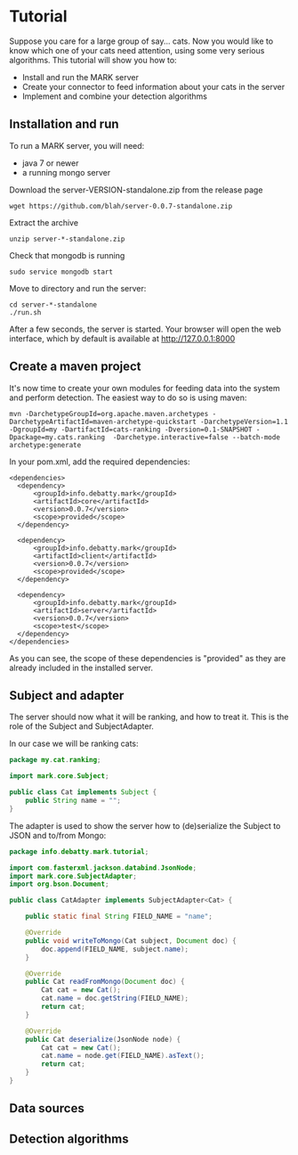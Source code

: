 # Tutorial

Suppose you care for a large group of say... cats. Now you would like to know which one of your cats need attention, using some very serious algorithms. This tutorial will show you how to:
* Install and run the MARK server
* Create your connector to feed information about your cats in the server
* Implement and combine your detection algorithms

## Installation and run

To run a MARK server, you will need:
* java 7 or newer
* a running mongo server

Download the server-VERSION-standalone.zip from the release page
```
wget https://github.com/blah/server-0.0.7-standalone.zip
```

Extract the archive
```
unzip server-*-standalone.zip
```

Check that mongodb is running
```
sudo service mongodb start
```

Move to directory and run the server:
```
cd server-*-standalone
./run.sh
```

After a few seconds, the server is started. Your browser will open the web interface, which by default is available at http://127.0.0.1:8000

## Create a maven project

It's now time to create your own modules for feeding data into the system and perform detection. The easiest way to do so is using maven:

```
mvn -DarchetypeGroupId=org.apache.maven.archetypes -DarchetypeArtifactId=maven-archetype-quickstart -DarchetypeVersion=1.1 -DgroupId=my -DartifactId=cats-ranking -Dversion=0.1-SNAPSHOT -Dpackage=my.cats.ranking  -Darchetype.interactive=false --batch-mode archetype:generate
```

In your pom.xml, add the required dependencies:
```
<dependencies>
  <dependency>
      <groupId>info.debatty.mark</groupId>
      <artifactId>core</artifactId>
      <version>0.0.7</version>
      <scope>provided</scope>
  </dependency>
  
  <dependency>
      <groupId>info.debatty.mark</groupId>
      <artifactId>client</artifactId>
      <version>0.0.7</version>
      <scope>provided</scope>
  </dependency>
  
  <dependency>
      <groupId>info.debatty.mark</groupId>
      <artifactId>server</artifactId>
      <version>0.0.7</version>
      <scope>test</scope>
  </dependency>
</dependencies>
```

As you can see, the scope of these dependencies is "provided" as they are already included in the installed server.

## Subject and adapter

The server should now what it will be ranking, and how to treat it. This is the role of the Subject and SubjectAdapter.

In our case we will be ranking cats:

```java
package my.cat.ranking;

import mark.core.Subject;

public class Cat implements Subject {
    public String name = "";
}
```

The adapter is used to show the server how to (de)serialize the Subject to JSON and to/from Mongo:
```java
package info.debatty.mark.tutorial;

import com.fasterxml.jackson.databind.JsonNode;
import mark.core.SubjectAdapter;
import org.bson.Document;

public class CatAdapter implements SubjectAdapter<Cat> {

    public static final String FIELD_NAME = "name";

    @Override
    public void writeToMongo(Cat subject, Document doc) {
        doc.append(FIELD_NAME, subject.name);
    }

    @Override
    public Cat readFromMongo(Document doc) {
        Cat cat = new Cat();
        cat.name = doc.getString(FIELD_NAME);
        return cat;
    }

    @Override
    public Cat deserialize(JsonNode node) {
        Cat cat = new Cat();
        cat.name = node.get(FIELD_NAME).asText();
        return cat;
    }
}
```

## Data sources

## Detection algorithms